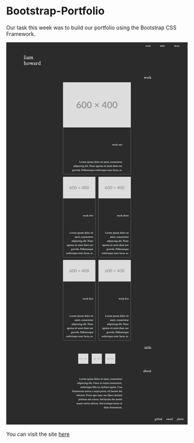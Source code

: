 # Bootstrap-Portfolio

Our task this week was to build our portfolio using the Bootstrap CSS Framework. 

![Image of website](./images/FireShot%20Capture%20004%20-%20Liam%20Howard%20-%20.png)

You can visit the site [here](https://liamljhoward.github.io/Bootstrap-Portfolio/)